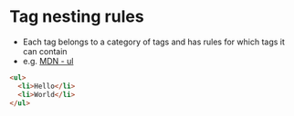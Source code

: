 Tag nesting rules
==================

- Each tag belongs to a category of tags and has rules for which tags it can contain
- e.g. [MDN - ul](https://developer.mozilla.org/en/docs/Web/HTML/Element/ul)

```html
<ul>
  <li>Hello</li>
  <li>World</li>
</ul>
```
